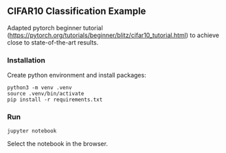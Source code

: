 ## CIFAR10 Classification Example

Adapted pytorch beginner tutorial (https://pytorch.org/tutorials/beginner/blitz/cifar10_tutorial.html) to achieve close to state-of-the-art results. 

### Installation

Create python environment and install packages:
```shell
python3 -m venv .venv
source .venv/bin/activate
pip install -r requirements.txt
```

### Run
```shell
jupyter notebook
```
Select the notebook in the browser.